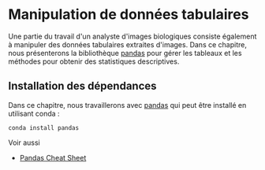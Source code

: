# Manipulation de données tabulaires

Une partie du travail d'un analyste d'images biologiques consiste également à manipuler des données tabulaires extraites d'images. Dans ce chapitre, nous présenterons la bibliothèque [pandas](https://pandas.pydata.org/) pour gérer les tableaux et les méthodes pour obtenir des statistiques descriptives.

## Installation des dépendances

Dans ce chapitre, nous travaillerons avec [pandas](https://pandas.pydata.org/) qui peut être installé en utilisant conda :
```
conda install pandas
```

Voir aussi
* [Pandas Cheat Sheet](https://pandas.pydata.org/Pandas_Cheat_Sheet.pdf)